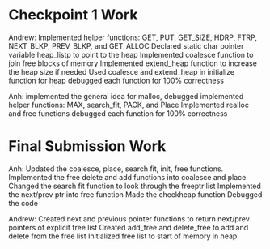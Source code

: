 # Checkpoint 1 Work
Andrew:
Implemented helper functions: GET, PUT, GET_SIZE, HDRP, FTRP, NEXT_BLKP, PREV_BLKP, and GET_ALLOC
Declared static char pointer variable heap_listp to point to the heap
Implemented coalesce function to join free blocks of memory
Implemented extend_heap function to increase the heap size if needed
Used coalesce and extend_heap in initialize function for heap
debugged each function for 100% correctness

Anh:
implemented the general idea for malloc, debugged
implemented helper functions: MAX, search_fit, PACK, and Place
Implemented realloc and free functions
debugged each function for 100% correctness

# Final Submission Work

Anh:
Updated the coalesce, place, search fit, init, free functions. 
Implemented the free delete and add functions into coalesce and place
Changed the search fit function to look through the freeptr list
Implemented the next/prev ptr into free function
Made the checkheap function
Debugged the code

Andrew:
Created next and previous pointer functions to return next/prev pointers of explicit free list
Created add_free and delete_free to add and delete from the free list
Initialized free list to start of memory in heap

